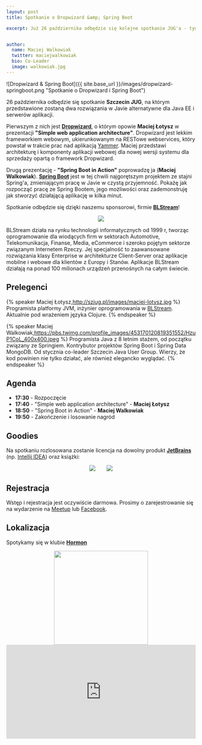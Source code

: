 ```yaml
---
layout: post
title: Spotkanie o Dropwizard &amp; Spring Boot

excerpt: Już 26 października odbędzie się kolejne spotkanie JUG'a - tym razem posłuchamy i porozmawiamy o **Dropwizard** i **Spring&nbsp;Boot**.


author:
  name: Maciej Walkowiak
  twitter: maciejwalkowiak
  bio: Co-Leader
  image: walkowiak.jpg
---
```


![Dropwizard & Spring Boot]({{ site.base_url }}/images/dropwizard-springboot.png "Spotkanie o Dropwizard i Spring Boot")

26 października odbędzie się spotkanie **Szczecin JUG**, na którym przedstawione zostaną dwa rozwiązania w Javie alternatywne dla 
 Java EE i serwerów aplikacji.
 
Pierwszym z nich jest **[Dropwizard](http://dropwizard.io)**, o którym opowie **Maciej Łotysz** w prezentacji **"Simple web application architecture"**.
Dropwizard jest lekkim frameworkiem webowym, ukierunkowanym na RESTowe webservices, który powstał w trakcie prac nad aplikacją [Yammer](https://www.yammer.com/). 
Maciej przedstawi architekturę i komponenty aplikacji webowej dla nowej wersji systemu dla sprzedaży opartą o framework Dropwizard.

Drugą prezentację - **"Spring Boot in Action"** poprowadzę ja (**Maciej Walkowiak**). **[Spring Boot](http://projects.spring.io/spring-boot/)** jest w tej chwili najgorętszym projektem ze stajni Spring'a, 
zmieniającym pracę w Javie w czystą przyjemność.
Pokażę jak rozpocząć pracę ze Spring Bootem, jego możliwości oraz zademonstruję jak stworzyć działającą aplikację w kilka minut.
 
Spotkanie odbędzie się dzięki naszemu sponsorowi, firmie **[BLStream](http://blstream.com/)**!
 
 <div style="text-align: center; margin: 0 auto">
 	<a href="http://blstream.com"><img src="{{ site.base_url }}/images/sponsors/blstream.png"></a>
 </div>
 
BLStream działa na rynku technologii informatycznych od 1999 r, tworząc oprogramowanie dla wiodących firm w sektorach Automotive, 
Telekomunikacja, Finanse, Media, eCommerce i szeroko pojętym sektorze związanym Internetem Rzeczy. 
Jej specjalność to zaawansowane rozwiązania klasy Enterprise w architekturze Client-Server oraz aplikacje mobilne i webowe dla klientów z Europy i Stanów. 
Aplikacje BLStream działają na ponad 100 milionach urządzeń przenośnych na całym świecie.
 
## Prelegenci

{% speaker Maciej Łotysz,http://szjug.pl/images/maciej-lotysz.jpg %}
	Programista platformy JVM, inżynier oprogramowania w [BLStream](http://blstream.com/). Aktualnie pod wrażeniem języka Clojure.
{% endspeaker %}

{% speaker Maciej Walkowiak,https://pbs.twimg.com/profile_images/453170120819351552/HzuP1CoL_400x400.jpeg %}
	Programista Java z 8 letnim stażem, od początku związany ze Springiem. Kontrybutor projektów Spring Boot i Spring Data MongoDB. 
	Od stycznia co-leader Szczecin Java User Group. Wierzy, że kod powinien nie tylko działać, ale również elegancko wyglądać.
{% endspeaker %}

## Agenda

- **17:30** - Rozpoczęcie
- **17:40** - "Simple web application architecture" - **Maciej Łotysz**
- **18:50** - "Spring Boot in Action" - **Maciej Walkowiak**
- **19:50** - Zakończenie i losowanie nagród

## Goodies

Na spotkaniu rozlosowana zostanie licencja na dowolny produkt **[JetBrains](http://jetbrains.com)** (np. [Intellij IDEA](https://www.jetbrains.com/idea/)) oraz książki:

<div class="container" style="text-align: center">
    <a href="https://www.packtpub.com/application-development/learning-spring-boot" style="margin-right: 5%"><img style="max-width: 30%" src="https://www.packtpub.com/sites/default/files/3021OS_Learning%20Spring%20Boot.jpg"></a>
    <a href="https://pragprog.com/book/vsjava8/functional-programming-in-java"><img style="max-width: 30%" src="https://imagery.pragprog.com/products/343/vsjava8.jpg?1362075649"></a>
</div>

## Rejestracja

Wstęp i rejestracja jest oczywiście darmowa. Prosimy o zarejestrowanie się na wydarzenie na [Meetup](http://www.meetup.com/Szczecin-Java-Users-Group/events/225853540/) lub [Facebook](https://www.facebook.com/events/1639333282973588/).

## Lokalizacja
Spotykamy się w klubie **[Hormon](https://www.facebook.com/Hormon1)**

<div style="text-align: center">
	<a href="https://www.facebook.com/Hormon1"><img style="height: 250px" src="{{ site.base_url }}/images/hormon.jpg"></a>
</div>

<iframe src="https://www.google.com/maps/embed?pb=!1m18!1m12!1m3!1d2376.9988362805716!2d14.542357115700955!3d53.43272907593864!2m3!1f0!2f0!3f0!3m2!1i1024!2i768!4f13.1!3m3!1m2!1s0x47aa091589f798ed%3A0x3e9085122cca5d75!2sHormon.+Klub!5e0!3m2!1sen!2sde!4v1445285036786" width="100%" height="250" frameborder="0" style="border:0"></iframe>
